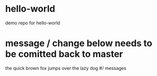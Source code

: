 # hello-world
demo repo for hello-world

# message / change below needs to be comitted back to master
the quick brown fox jumps over the lazy dog
#/ messages
